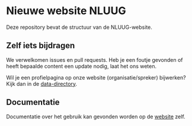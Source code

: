 # Nieuwe website NLUUG

Deze repository bevat de structuur van de NLUUG-website.

## Zelf iets bijdragen

We verwelkomen issues en pull requests. Heb je een foutje gevonden of heeft bepaalde content een update nodig, laat het ons weten.

Wil je een profielpagina op onze website (organisatie/spreker) bijwerken? Kijk dan in de [data-directory](https://github.com/NLUUG/website/tree/main/data/personen).

## Documentatie

Documentatie over het gebruik kan gevonden worden op de [website](https://nluug.nl/website/) zelf.

